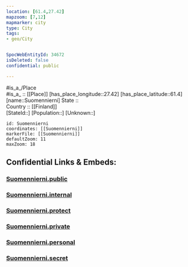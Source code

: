 ```yaml
---
location: [61.4,27.42] 
mapzoom: [7,12] 
mapmarker: city 
type: City
tags:
- geo/City


SpocWebEntityId: 34672
isDeleted: false
confidential: public

---
```

#is_a_/Place  
#is_a_ :: [[Place]] 
[has_place_longitude::27.42] 
[has_place_latitude::61.4] 
[name::Suomennierni] 
State ::  
Country :: [[Finland]]  
[StateId::] 
[Population::] 
[Unknown::] 


```leaflet
id: Suomennierni
coordinates: [[Suomennierni]] 
markerFile: [[Suomennierni]] 
defaultZoom: 11 
maxZoom: 18
```


## Confidential Links & Embeds: 

### [Suomennierni.public](/_public/\Earth\Continent\Europe\Europe~North\Finland\Provinces~Finland\Eastern_Finland\counties~Eastern_Finland\Savonia~South\CitySuomennierni.public.md) 

### [Suomennierni.internal](/_internal/\Earth\Continent\Europe\Europe~North\Finland\Provinces~Finland\Eastern_Finland\counties~Eastern_Finland\Savonia~South\CitySuomennierni.internal.md) 

### [Suomennierni.protect](/_protect/\Earth\Continent\Europe\Europe~North\Finland\Provinces~Finland\Eastern_Finland\counties~Eastern_Finland\Savonia~South\CitySuomennierni.protect.md) 

### [Suomennierni.private](/_private/\Earth\Continent\Europe\Europe~North\Finland\Provinces~Finland\Eastern_Finland\counties~Eastern_Finland\Savonia~South\CitySuomennierni.private.md) 

### [Suomennierni.personal](/_personal/\Earth\Continent\Europe\Europe~North\Finland\Provinces~Finland\Eastern_Finland\counties~Eastern_Finland\Savonia~South\CitySuomennierni.personal.md) 

### [Suomennierni.secret](/_secret/\Earth\Continent\Europe\Europe~North\Finland\Provinces~Finland\Eastern_Finland\counties~Eastern_Finland\Savonia~South\CitySuomennierni.secret.md)

